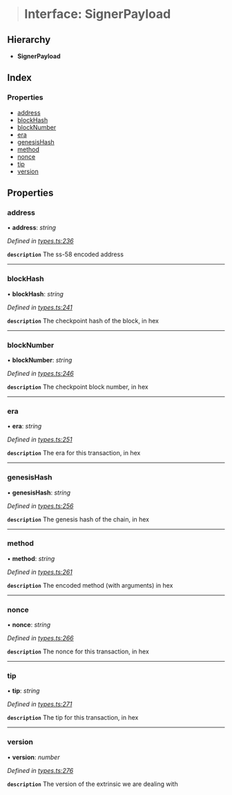 > # Interface: SignerPayload

## Hierarchy

* **SignerPayload**

## Index

### Properties

* [address](_types_.signerpayload.md#address)
* [blockHash](_types_.signerpayload.md#blockhash)
* [blockNumber](_types_.signerpayload.md#blocknumber)
* [era](_types_.signerpayload.md#era)
* [genesisHash](_types_.signerpayload.md#genesishash)
* [method](_types_.signerpayload.md#method)
* [nonce](_types_.signerpayload.md#nonce)
* [tip](_types_.signerpayload.md#tip)
* [version](_types_.signerpayload.md#version)

## Properties

###  address

• **address**: *string*

*Defined in [types.ts:236](https://github.com/polkadot-js/api/blob/72af35d/packages/api/src/types.ts#L236)*

**`description`** The ss-58 encoded address

___

###  blockHash

• **blockHash**: *string*

*Defined in [types.ts:241](https://github.com/polkadot-js/api/blob/72af35d/packages/api/src/types.ts#L241)*

**`description`** The checkpoint hash of the block, in hex

___

###  blockNumber

• **blockNumber**: *string*

*Defined in [types.ts:246](https://github.com/polkadot-js/api/blob/72af35d/packages/api/src/types.ts#L246)*

**`description`** The checkpoint block number, in hex

___

###  era

• **era**: *string*

*Defined in [types.ts:251](https://github.com/polkadot-js/api/blob/72af35d/packages/api/src/types.ts#L251)*

**`description`** The era for this transaction, in hex

___

###  genesisHash

• **genesisHash**: *string*

*Defined in [types.ts:256](https://github.com/polkadot-js/api/blob/72af35d/packages/api/src/types.ts#L256)*

**`description`** The genesis hash of the chain, in hex

___

###  method

• **method**: *string*

*Defined in [types.ts:261](https://github.com/polkadot-js/api/blob/72af35d/packages/api/src/types.ts#L261)*

**`description`** The encoded method (with arguments) in hex

___

###  nonce

• **nonce**: *string*

*Defined in [types.ts:266](https://github.com/polkadot-js/api/blob/72af35d/packages/api/src/types.ts#L266)*

**`description`** The nonce for this transaction, in hex

___

###  tip

• **tip**: *string*

*Defined in [types.ts:271](https://github.com/polkadot-js/api/blob/72af35d/packages/api/src/types.ts#L271)*

**`description`** The tip for this transaction, in hex

___

###  version

• **version**: *number*

*Defined in [types.ts:276](https://github.com/polkadot-js/api/blob/72af35d/packages/api/src/types.ts#L276)*

**`description`** The version of the extrinsic we are dealing with